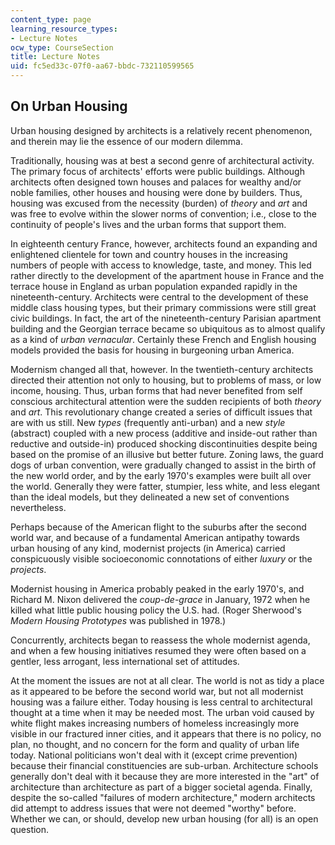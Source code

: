 ```yaml
---
content_type: page
learning_resource_types:
- Lecture Notes
ocw_type: CourseSection
title: Lecture Notes
uid: fc5ed33c-07f0-aa67-bbdc-732110599565
---
```


On Urban Housing
----------------

Urban housing designed by architects is a relatively recent phenomenon, and therein may lie the essence of our modern dilemma.

Traditionally, housing was at best a second genre of architectural activity. The primary focus of architects' efforts were public buildings. Although architects often designed town houses and palaces for wealthy and/or noble families, other houses and housing were done by builders. Thus, housing was excused from the necessity (burden) of _theory_ and _art_ and was free to evolve within the slower norms of convention; i.e., close to the continuity of people's lives and the urban forms that support them.

In eighteenth century France, however, architects found an expanding and enlightened clientele for town and country houses in the increasing numbers of people with access to knowledge, taste, and money. This led rather directly to the development of the apartment house in France and the terrace house in England as urban population expanded rapidly in the nineteenth-century. Architects were central to the development of these middle class housing types, but their primary commissions were still great civic buildings. In fact, the art of the nineteenth-century Parisian apartment building and the Georgian terrace became so ubiquitous as to almost qualify as a kind of _urban vernacular_. Certainly these French and English housing models provided the basis for housing in burgeoning urban America.

Modernism changed all that, however. In the twentieth-century architects directed their attention not only to housing, but to problems of mass, or low income, housing. Thus, urban forms that had never benefited from self conscious architectural attention were the sudden recipients of both _theory_ and _art_. This revolutionary change created a series of difficult issues that are with us still. New _types_ (frequently anti-urban) and a new _style_ (abstract) coupled with a new process (additive and inside-out rather than reductive and outside-in) produced shocking discontinuities despite being based on the promise of an illusive but better future. Zoning laws, the guard dogs of urban convention, were gradually changed to assist in the birth of the new world order, and by the early 1970's examples were built all over the world. Generally they were fatter, stumpier, less white, and less elegant than the ideal models, but they delineated a new set of conventions nevertheless.

Perhaps because of the American flight to the suburbs after the second world war, and because of a fundamental American antipathy towards urban housing of any kind, modernist projects (in America) carried conspicuously visible socioeconomic connotations of either _luxury_ or the _projects_.

Modernist housing in America probably peaked in the early 1970's, and Richard M. Nixon delivered the _coup-de-grace_ in January, 1972 when he killed what little public housing policy the U.S. had. (Roger Sherwood's _Modern Housing Prototypes_ was published in 1978.)

Concurrently, architects began to reassess the whole modernist agenda, and when a few housing initiatives resumed they were often based on a gentler, less arrogant, less international set of attitudes.

At the moment the issues are not at all clear. The world is not as tidy a place as it appeared to be before the second world war, but not all modernist housing was a failure either. Today housing is less central to architectural thought at a time when it may be needed most. The urban void caused by white flight makes increasing numbers of homeless increasingly more visible in our fractured inner cities, and it appears that there is no policy, no plan, no thought, and no concern for the form and quality of urban life today. National politicians won't deal with it (except crime prevention) because their financial constituencies are sub-urban. Architecture schools generally don't deal with it because they are more interested in the "art" of architecture than architecture as part of a bigger societal agenda. Finally, despite the so-called "failures of modern architecture," modern architects did attempt to address issues that were not deemed "worthy" before. Whether we can, or should, develop new urban housing (for all) is an open question.